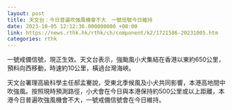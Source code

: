 ```yaml
---
layout: post
title: 天文台：今日普遍吹強風機會不大　一號信號今日維持
date: 2023-10-05 12:12:36.000000000 +08:00
link: https://news.rthk.hk/rthk/ch/component/k2/1721586-20231005.htm
categories: rthk
---
```


一號戒備信號，現正生效。天文台表示，強颱風小犬集結在香港以東約650公里，預料向西移動，時速約10公里，橫過台灣海峽。

天文台署理高級科學主任郝孟騫說，受東北季候風及小犬共同影響，本港高地間中吹強風。按照現時預測路徑，小犬會在今日與本港保持約500公里或以上距離，本港今日普遍吹強風機會不大，一號戒備信號會在今日維持。
